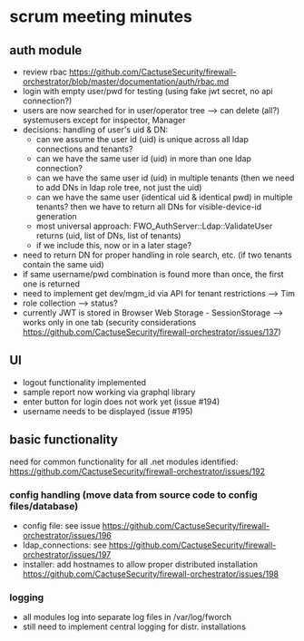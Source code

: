 # scrum meeting minutes

## auth module
- review rbac <https://github.com/CactuseSecurity/firewall-orchestrator/blob/master/documentation/auth/rbac.md>
- login with empty user/pwd for testing (using fake jwt secret, no api connection?)
- users are now searched for in user/operator tree --> can delete (all?) systemusers except for inspector, Manager
- decisions: handling of user's uid & DN:
  - can we assume the user id (uid) is unique across all ldap connections and tenants?
  - can we have the same user id (uid) in more than one ldap connection?
  - can we have the same user id (uid) in multiple tenants (then we need to add DNs in ldap role tree, not just the uid)
  - can we have the same user (identical uid & identical pwd) in multiple tenants? then we have to return all DNs for visible-device-id generation
  - most universal approach: FWO_AuthServer::Ldap::ValidateUser returns (uid, list of DNs, list of tenants)
  - if we include this, now or in a later stage?
- need to return DN for proper handling in role search, etc. (if two tenants contain the same uid)
- if same username/pwd combination is found more than once, the first one is returned 
- need to implement get dev/mgm_id via API for tenant restrictions --> Tim
- role collection --> status?
- currently JWT is stored in Browser Web Storage - SessionStorage --> works only in one tab (security considerations <https://github.com/CactuseSecurity/firewall-orchestrator/issues/137>)

## UI
- logout functionality implemented
- sample report now working via graphql library
- enter button for login does not work yet (issue #194)
- username needs to be displayed (issue #195)

## basic functionality

need for common functionality for all .net modules identified: <https://github.com/CactuseSecurity/firewall-orchestrator/issues/192>

### config handling (move data from source code to config files/database) 
- config file: see issue <https://github.com/CactuseSecurity/firewall-orchestrator/issues/196>
- ldap_connections: see <https://github.com/CactuseSecurity/firewall-orchestrator/issues/197>
- installer: add hostnames to allow proper distributed installation <https://github.com/CactuseSecurity/firewall-orchestrator/issues/198>

### logging
- all modules log into separate log files in /var/log/fworch
- still need to implement central logging for distr. installations

